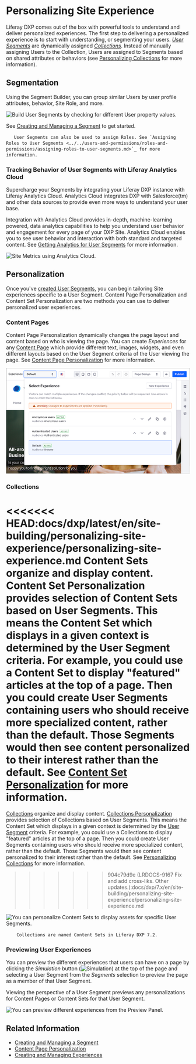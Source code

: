 # Personalizing Site Experience

Liferay DXP comes out of the box with powerful tools to understand and deliver personalized experiences. The first step to delivering a personalized experience is to start with understanding, or segmenting your users. [*User Segments*](./segmentation/creating-and-managing-user-segments.md) are dynamically assigned [*Collections*](../../content-authoring-and-management/collections-and-collection-pages/about-collections-and-collection-pages.md). Instead of manually assigning Users to the Collection, Users are assigned to Segments based on shared attributes or behaviors (see [Personalizing Collections](./experience-personalization/personalizing-collections.md) for more information).

## Segmentation

Using the Segment Builder, you can group similar Users by user profile attributes, behavior, Site Role, and more.

![Build User Segments by checking for different User property values.](./personalizing-site-experience/images/01.png)

See [Creating and Managing a Segment](./segmentation/creating-and-managing-user-segments.md) to get started.

```note::
   User Segments can also be used to assign Roles. See `Assigning Roles to User Segments <../../users-and-permissions/roles-and-permissions/assigning-roles-to-user-segments.md>`_ for more information.
```

### Tracking Behavior of User Segments with Liferay Analytics Cloud

Supercharge your Segments by integrating your Liferay DXP instance with Liferay Analytics Cloud. Analytics Cloud integrates DXP with Salesforce(tm) and other data sources to provide even more ways to understand your user base.

Integration with Analytics Cloud provides in-depth, machine-learning powered, data analytics capabilities to help you understand user behavior and engagement for every page of your DXP Site. Analytics Cloud enables you to see user behavior and interaction with both standard and targeted content. See [Getting Analytics for User Segments](./segmentation/getting-analytics-for-user-segments.md) for more information.

![Site Metrics using Analytics Cloud.](./personalizing-site-experience/images/05.png)

## Personalization

Once you've [created User Segments](./segmentation/creating-and-managing-user-segments.md), you can begin tailoring Site experiences specific to a User Segment. Content Page Personalization and Content Set Personalization are two methods you can use to deliver personalized user experiences.

### Content Pages

Content Page Personalization dynamically changes the page layout and content based on who is viewing the page. You can create *Experiences* for any [Content Page](../creating-pages/building-and-managing-content-pages/building-content-pages.md) which provide different text, images, widgets, and even different layouts based on the User Segment criteria of the User viewing the page. See [Content Page Personalization](./experience-personalization/content-page-personalization.md) for more information.

![You can create unique experiences for different segments of Users.](./personalizing-site-experience/images/02.png)

### Collections

<<<<<<< HEAD:docs/dxp/latest/en/site-building/personalizing-site-experience/personalizing-site-experience.md
Content Sets <!-- Link to Content Sets documentation placeholder --> organize and display content. Content Set Personalization provides selection of Content Sets based on User Segments. This means the Content Set which displays in a given context is determined by the User Segment criteria. For example, you could use a Content Set to display "featured" articles at the top of a page. Then you could create User Segments containing users who should receive more specialized content, rather than the default. Those Segments would then see content personalized to their interest rather than the default. See [Content Set Personalization](./experience-personalization/personalizing-collections.md) for more information.
=======
[Collections](../../content-authoring-and-management/collections-and-collection-pages/about-collections-and-collection-pages.md) organize and display content. [Collections Personalization](./experience-personalization/personalizing-collections.md) provides selection of Collections based on User Segments. This means the Content Set which displays in a given context is determined by the [User Segment](./segmentation/creating-and-managing-user-segments.md) criteria. For example, you could use a Collections to display "featured" articles at the top of a page. Then you could create User Segments containing users who should receive more specialized content, rather than the default. Those Segments would then see content personalized to their interest rather than the default. See [Personalizing Collections](./experience-personalization/personalizing-collections.md) for more information.
>>>>>>> 904c79d9e (LRDOCS-9167 Fix and add  cross-liks. Other updates.):docs/dxp/7.x/en/site-building/personalizing-site-experience/personalizing-site-experience.md

![You can personalize Content Sets to display assets for specific User Segments.](./personalizing-site-experience/images/03.png)

```note::
    Collections are named Content Sets in Liferay DXP 7.2.
```

### Previewing User Experiences

You can preview the different experiences that users can have on a page by clicking the *Simulation* button (![Simulation](../../images/icon-simulation.png)) at the top of the page and selecting a User Segment from the *Segments* selection to preview the page as a member of that User Segment.

Viewing the perspective of a User Segment previews any personalizations for Content Pages or Content Sets for that User Segment.

![You can preview different experiences from the Preview Panel.](./personalizing-site-experience/images/04.png)

## Related Information

- [Creating and Managing a Segment](./segmentation/creating-and-managing-user-segments.md)
- [Content Page Personalization](./experience-personalization/content-page-personalization.md)
- [Creating and Managing Experiences](./experience-personalization/creating-and-managing-experiences.md)
